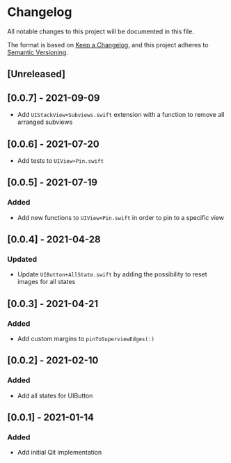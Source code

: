 # Changelog

All notable changes to this project will be documented in this file.

The format is based on [Keep a Changelog](https://keepachangelog.com/en/1.0.0/),
and this project adheres to [Semantic Versioning](https://semver.org/spec/v2.0.0.html).

## [Unreleased]

## [0.0.7] - 2021-09-09

- Add `UIStackView+Subviews.swift` extension with a function to remove all arranged subviews

## [0.0.6] - 2021-07-20

- Add tests to `UIView+Pin.swift`

## [0.0.5] - 2021-07-19

### Added
- Add new functions to `UIView+Pin.swift` in order to pin to a specific view

## [0.0.4] - 2021-04-28

### Updated
- Update `UIButton+AllState.swift` by adding the possibility to reset images for all states

## [0.0.3] - 2021-04-21

### Added
- Add custom margins to `pinToSuperviewEdges(:)`

## [0.0.2] - 2021-02-10

### Added
- Add all states for UIButton

## [0.0.1] - 2021-01-14

### Added
- Add initial Qit implementation
